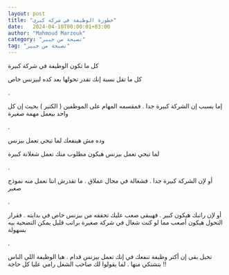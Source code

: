```yaml
---
layout: post
title: "خطورة الوظيفة في شركة كبرى"
date:   2024-04-10T00:00:01+03:00
author: "Mahmoud Marzouk"
category: "نصيحة من خبير"
tag: "نصيحة من خبير"
---
```



كل ما تكون الوظيفة في شركة كبيرة

كل ما تقل نسبة إنك تقدر تحولها بعد كده لبيزنس خاص

.

إما بسبب إن الشركة كبيرة جدا . فمقسمه المهام على
الموظفين ( الكتير ) بحيث إن كل واحد بيعمل مهمة صغيرة

.

وده مش هينفعك لما تيجي تعمل بيزنس

لما تيجي تعمل بيزنس هيكون مطلوب منك تعمل شغلانة
كبيرة

.

أو لإن الشركة كبيرة جدا . فشغالة في مجال عملاق . ما
تقدرش انتا تعمل منه نموذج صغير

.

أو لإن راتبك هيكون كبير . فهيبقى صعب عليك تحققه من بيزنس
خاص في بدايته . فقرار التحول هيكون أصعب مما لو كنت شغال في شركة صغيرة
براتب قليل يمكن التضحية بيه بسهولة

.

تخيل بقى إن أكتر وظيفة تنفعك في إنك تعمل بيزنس قدام .
هيا الوظيفة اللي الناس بتشتكي منها . لما يقولوا لك صاحب الشغل رامي عليا
كل حاجة !!

